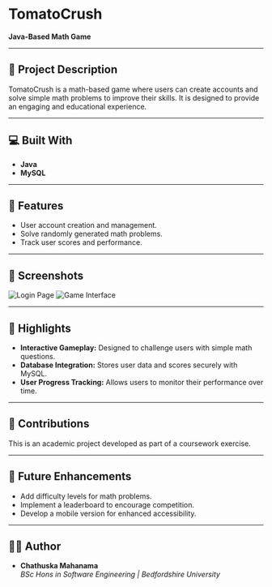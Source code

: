 # TomatoCrush

**Java-Based Math Game**

---

## 📝 Project Description
TomatoCrush is a math-based game where users can create accounts and solve simple math problems to improve their skills. It is designed to provide an engaging and educational experience.

---

## 💻 Built With

- **Java**  
- **MySQL**

---

## 🎯 Features

- User account creation and management.
- Solve randomly generated math problems.
- Track user scores and performance.

---

## 📸 Screenshots
![Login Page](screenshot-login.png)
![Game Interface](screenshot-game.png)

---

## 🌟 Highlights

- **Interactive Gameplay:** Designed to challenge users with simple math questions.
- **Database Integration:** Stores user data and scores securely with MySQL.
- **User Progress Tracking:** Allows users to monitor their performance over time.

---

## 🤝 Contributions
This is an academic project developed as part of a coursework exercise.

---

## 🚀 Future Enhancements
- Add difficulty levels for math problems.
- Implement a leaderboard to encourage competition.
- Develop a mobile version for enhanced accessibility.

---

## 👨‍💻 Author

- **Chathuska Mahanama**  
  *BSc Hons in Software Engineering | Bedfordshire University*
